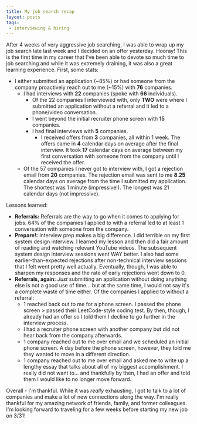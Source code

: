 ```yaml
---
title: My job search recap
layout: posts
tags:
 - interviewing & hiring
---
```


After 4 weeks of very aggressive job searching, I was able to wrap up my job search late last week and I decided on an offer yesterday. Hooray! This is the first time in my career that I've been able to devote so much time to job searching and while it was extremely draining, it was also a great learning experience. First, some stats:

* I either submitted an application (~85%) or had someone from the company proactively reach out to me (~15%) with **76** companies.
    * I had interviews with **22** companies (spoke with **66** individuals).
        * Of the 22 companies I interviewed with, only **TWO** were where I submitted an application without a referral and it led to a phone/video conversation.
        * I went beyond the initial recruiter phone screen with **15** companies.
        * I had final interviews with **5** companies.
            * I received offers from **3** companies, all within 1 week. The offers came in **4** calendar days on average after the final interview. It took **17** calendar days on average between my first conversation with someone from the company until I received the offer.
    * Of the 57 companies I never got to interview with, I got a rejection email from **20** companies. The rejection email was sent to me **8.25** calendar days on average from the time I submitted my application. The shortest was 1 minute (impressive!). The longest was 21 calendar days (not impressive).

Lessons learned:
* **Referrals:** Referrals are the way to go when it comes to applying for jobs. 64% of the companies I applied to with a referral led to at least 1 conversation with someone from the company.
* **Prepare!:** Interview prep makes a big difference. I did terrible on my first system design interview. I learned my lesson and then did a fair amount of reading and watching relevant YouTube videos. The subsequent system design interview sessions went WAY better. I also had some earlier-than-expected rejections after non-technical interview sessions that I felt went pretty well actually. Eventually, though, I was able to sharpen my responses and the rate of early rejections went down to 0.
* **Referrals, again:** *Just* submitting an application without doing anything else is not a good use of time... but at the same time, I would not say it's a complete waste of time either. Of the companies I applied to without a referral:
    * 1 reached back out to me for a phone screen. I passed the phone screen > passed their LeetCode-style coding test. By then, though, I already had an offer so I told them I decline to go further in the interview process.
    * I had a recruiter phone screen with another company but did not hear back from the company afterwards.
    * 1 company reached out to me over email and we scheduled an initial phone screen. A day before the phone screen, however, they told me they wanted to move in a different direction.
    * 1 company reached out to me over email and asked me to write up a lengthy essay that talks about all of my biggest accomplishment. I really did not want to... and thankfully by then, I had an offer and told them I would like to no longer move forward.

Overall - I'm thankful. While it was *really* exhausting, I got to talk to a lot of companies and make a lot of new connections along the way. I'm really thankful for my amazing network of friends, family, and former colleagues. I'm looking forward to traveling for a few weeks before starting my new job on 3/31!